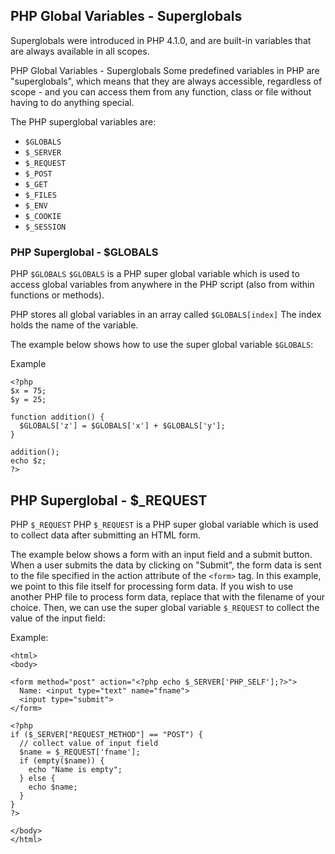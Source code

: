 ## PHP Global Variables - Superglobals
Superglobals were introduced in PHP 4.1.0, and are built-in variables that are always available in all scopes.

PHP Global Variables - Superglobals
Some predefined variables in PHP are "superglobals", which means that they are always accessible, regardless of scope - and you can access them from any function, class or file without having to do anything special.

The PHP superglobal variables are:

- `$GLOBALS`
- `$_SERVER`
- `$_REQUEST`
- `$_POST`
- `$_GET`
- `$_FILES`
- `$_ENV`
- `$_COOKIE`
- `$_SESSION`


### PHP Superglobal - $GLOBALS

PHP `$GLOBALS`
`$GLOBALS` is a PHP super global variable which is used to access global variables from anywhere in the PHP script (also from within functions or methods).

PHP stores all global variables in an array called `$GLOBALS[index]` The index holds the name of the variable.

The example below shows how to use the super global variable `$GLOBALS`:

Example
```
<?php
$x = 75;
$y = 25;
 
function addition() {
  $GLOBALS['z'] = $GLOBALS['x'] + $GLOBALS['y'];
}
 
addition();
echo $z;
?>
```

## PHP Superglobal - $_REQUEST

PHP `$_REQUEST`
PHP `$_REQUEST` is a PHP super global variable which is used to collect data after submitting an HTML form.

The example below shows a form with an input field and a submit button. When a user submits the data by clicking on "Submit", the form data is sent to the file specified in the action attribute of the `<form>` tag. In this example, we point to this file itself for processing form data. If you wish to use another PHP file to process form data, replace that with the filename of your choice. Then, we can use the super global variable `$_REQUEST` to collect the value of the input field:

Example:
```
<html>
<body>

<form method="post" action="<?php echo $_SERVER['PHP_SELF'];?>">
  Name: <input type="text" name="fname">
  <input type="submit">
</form>

<?php
if ($_SERVER["REQUEST_METHOD"] == "POST") {
  // collect value of input field
  $name = $_REQUEST['fname'];
  if (empty($name)) {
    echo "Name is empty";
  } else {
    echo $name;
  }
}
?>

</body>
</html>
```